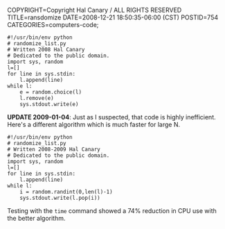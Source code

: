 COPYRIGHT=Copyright Hal Canary / ALL RIGHTS RESERVED
TITLE=ransdomize
DATE=2008-12-21 18:50:35-06:00 (CST)
POSTID=754
CATEGORIES=computers-code;

    #!/usr/bin/env python
    # randomize_list.py
    # Written 2008 Hal Canary
    # Dedicated to the public domain.
    import sys, random
    l=[]
    for line in sys.stdin:
    	l.append(line)
    while l:
    	e = random.choice(l)
    	l.remove(e)
    	sys.stdout.write(e)

**UPDATE 2009-01-04**: Just as I suspected, that code is highly inefficient. Here's a different algorithm which is much faster for large N.

    #!/usr/bin/env python
    # randomize_list.py
    # Written 2008-2009 Hal Canary
    # Dedicated to the public domain.
    import sys, random
    l=[]
    for line in sys.stdin:
    	l.append(line)
    while l:
    	i = random.randint(0,len(l)-1)
    	sys.stdout.write(l.pop(i))

Testing with the `time` command showed a 74% reduction in CPU use with the better algorithm.
